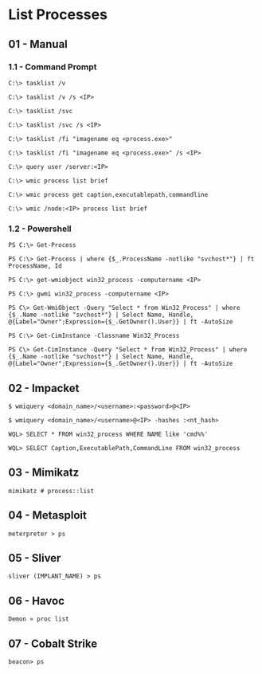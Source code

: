 # List Processes

## 01 - Manual

### 1.1 - Command Prompt

`C:\> tasklist /v`

`C:\> tasklist /v /s <IP>`

`C:\> tasklist /svc`

`C:\> tasklist /svc /s <IP>`

`C:\> tasklist /fi "imagename eq <process.exe>"`

`C:\> tasklist /fi "imagename eq <process.exe>" /s <IP>`

`C:\> query user /server:<IP>`

`C:\> wmic process list brief`

`C:\> wmic process get caption,executablepath,commandline`

`C:\> wmic /node:<IP> process list brief`

### 1.2 - Powershell

`PS C:\> Get-Process`

`PS C:\> Get-Process | where {$_.ProcessName -notlike "svchost*"} | ft ProcessName, Id`

`PS C:\> get-wmiobject win32_process -computername <IP>`

`PS C:\> gwmi win32_process -computername <IP>`

`PS C\> Get-WmiObject -Query "Select * from Win32_Process" | where {$_.Name -notlike "svchost*"} | Select Name, Handle, @{Label="Owner";Expression={$_.GetOwner().User}} | ft -AutoSize`

`PS C:\> Get-CimInstance -Classname Win32_Process`

`PS C\> Get-CimInstance -Query "Select * from Win32_Process" | where {$_.Name -notlike "svchost*"} | Select Name, Handle, @{Label="Owner";Expression={$_.GetOwner().User}} | ft -AutoSize`

## 02 - Impacket

`$ wmiquery <domain_name>/<username>:<password>@<IP>`

`$ wmiquery <domain_name>/<username>@<IP> -hashes :<nt_hash>`

`WQL> SELECT * FROM win32_process WHERE NAME like 'cmd%%'`

`WQL> SELECT Caption,ExecutablePath,CommandLine FROM win32_process`

## 03 - Mimikatz

`mimikatz # process::list`

## 04 - Metasploit

`meterpreter > ps`

## 05 - Sliver

`sliver (IMPLANT_NAME) > ps`

## 06 - Havoc

`Demon » proc list`

## 07 - Cobalt Strike

`beacon> ps`